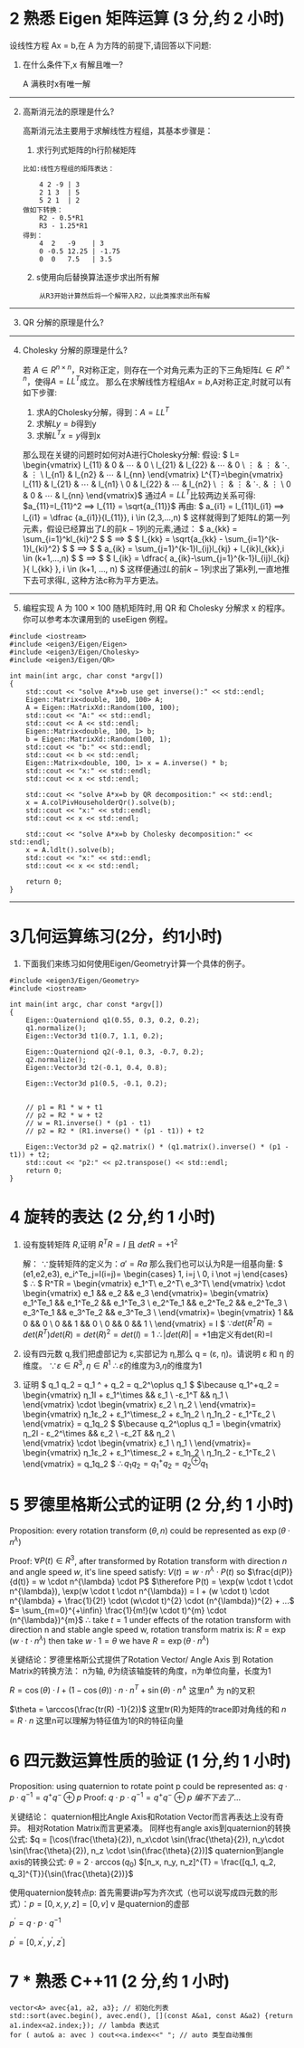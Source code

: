 # 2 熟悉 Eigen 矩阵运算 (3 分,约 2 小时)

设线性方程 Ax = b,在 A 为方阵的前提下,请回答以下问题:

1. 在什么条件下,x 有解且唯一?

    A 满秩时x有唯一解
---
2. 高斯消元法的原理是什么?

    高斯消元法主要用于求解线性方程组，其基本步骤是：
    
    1. 求行列式矩阵的h行阶梯矩阵

    ```
    比如:线性方程组的矩阵表达：

        4 2 -9 | 3
        2 1 3  | 5
        5 2 1  | 2
    做如下转换：    
        R2 - 0.5*R1
        R3 - 1.25*R1
    得到：
        4  2   -9    | 3
        0 -0.5 12.25 | -1.75
        0  0   7.5   | 3.5

    ```

    2. s使用向后替换算法逐步求出所有解
    ```
        从R3开始计算然后将一个解带入R2，以此类推求出所有解
    ```
---
3. QR 分解的原理是什么?
---
4. Cholesky 分解的原理是什么?

    若 $A \in R^{n×n}$，R对称正定，则存在一个对角元素为正的下三角矩阵$L \in R^{n×n}$，使得$A = LL^{T}$成立。
    那么在求解线性方程组$Ax=b$,A对称正定,时就可以有如下步骤:
    1. 求A的Cholesky分解，得到：$A=LL^{T}$
    2. 求解$Ly=b$得到y
    3. 求解$L^{T}x=y$得到x

    那么现在关键的问题时如何对A进行Cholesky分解:
    假设:
    $
    L=
    \begin{vmatrix}
        l_{11}  &   0   &   ⋯   &   0 \\
        l_{21}  &   l_{22}  &   ⋯   &   0 \\
        ⋮   &  ⋮    &   ⋱   &   ⋮ \\
        l_{n1}  &   l_{n2}  &   ⋯   &   l_{nn}
    \end{vmatrix}
    L^{T}=\begin{vmatrix}
        l_{11}  &   l_{21}   &   ⋯   &   l_{n1} \\
        0  &   l_{22}  &   ⋯   &   l_{n2} \\
        ⋮   &  ⋮    &   ⋱   &   ⋮ \\
        0  &   0  &   ⋯   &   l_{nn}
    \end{vmatrix}$ 
    通过$A=LL^{T}$比较两边关系可得:
    $a_{11}=l_{11}^2 ⟹ l_{11} = \sqrt{a_{11}}$
    再由:
    $
    a_{i1} = l_{11}l_{i1} ⟹ l_{i1} = \dfrac {a_{i1}}{l_{11}}, 
    i \in (2,3,...,n)
    $
    这样就得到了矩阵$L$的第一列元素，假设已经算出了$L$的前$k-1$列的元素,通过：
    $
    a_{kk} = \sum_{i=1}^kl_{ki}^2 
    $
    $
    ⟹
    $
    $ 
    l_{kk} = \sqrt{a_{kk} - \sum_{i=1}^{k-1}l_{ki}^2}
    $
    $
    ⟹
    $
    $
    a_{ik} = \sum_{j=1}^{k-1}l_{ij}l_{kj} + l_{ik}l_{kk},i \in (k+1,…,n)
    $
    $
    ⟹
    $
    $
    l_{ik} = \dfrac{ a_{ik}-\sum_{j=1}^{k-1}l_{ij}l_{kj} }{ l_{kk} }, i \in (k+1, …, n)
    $
    这样便通过$L$的前$k-1$列求出了第$k$列,一直地推下去可求得$L$, 这种方法c称为平方更法。
---
5. 编程实现 A 为 100 × 100 随机矩阵时,用 QR 和 Cholesky 分解求 x 的程序。你可以参考本次课用到的 useEigen 例程。

```
#include <iostream>
#include <eigen3/Eigen/Eigen>
#include <eigen3/Eigen/Cholesky>
#include <eigen3/Eigen/QR>

int main(int argc, char const *argv[])
{
    std::cout << "solve A*x=b use get inverse():" << std::endl;
    Eigen::Matrix<double, 100, 100> A;
    A = Eigen::MatrixXd::Random(100, 100);
    std::cout << "A:" << std::endl;
    std::cout << A << std::endl;
    Eigen::Matrix<double, 100, 1> b;
    b = Eigen::MatrixXd::Random(100, 1);
    std::cout << "b:" << std::endl;
    std::cout << b << std::endl;
    Eigen::Matrix<double, 100, 1> x = A.inverse() * b;
    std::cout << "x:" << std::endl;
    std::cout << x << std::endl;

    std::cout << "solve A*x=b by QR decomposition:" << std::endl;
    x = A.colPivHouseholderQr().solve(b);
    std::cout << "x:" << std::endl;
    std::cout << x << std::endl;
    
    std::cout << "solve A*x=b by Cholesky decomposition:" << std::endl;
    x = A.ldlt().solve(b);
    std::cout << "x:" << std::endl;
    std::cout << x << std::endl;
    
    return 0;
}

```

---
# 3几何运算练习(2分，约1小时)

1. 下面我们来练习如何使用Eigen/Geometry计算一个具体的例子。

```
#include <eigen3/Eigen/Geometry>
#include <iostream>

int main(int argc, char const *argv[])
{
    Eigen::Quaterniond q1(0.55, 0.3, 0.2, 0.2);
    q1.normalize();
    Eigen::Vector3d t1(0.7, 1.1, 0.2);

    Eigen::Quaterniond q2(-0.1, 0.3, -0.7, 0.2);
    q2.normalize();
    Eigen::Vector3d t2(-0.1, 0.4, 0.8);

    Eigen::Vector3d p1(0.5, -0.1, 0.2);


    // p1 = R1 * w + t1
    // p2 = R2 * w + t2
    // w = R1.inverse() * (p1 - t1)
    // p2 = R2 * (R1.inverse() * (p1 - t1)) + t2

    Eigen::Vector3d p2 = q2.matrix() * (q1.matrix().inverse() * (p1 - t1)) + t2;
    std::cout << "p2:" << p2.transpose() << std::endl;
    return 0;
}
```

# 4 旋转的表达 (2 分,约 1 小时)

1. 设有旋转矩阵 $R$,证明 $R^TR = I$ 且 $det R = +1^{2}$

    解：
    $\because$旋转矩阵的定义为：$a' = Ra$ 那么我们也可以认为R是一组基向量:
    $
    (e1,e2,e3), e_i^Te_j=I(i=j)=
    \begin{cases}
        1, i=j \\
        0, i \not =j
    \end{cases}
    $
    $\therefore$
    $
    R^TR =
    \begin{vmatrix}
        e_1^T\\
        e_2^T\\
        e_3^T\\
    \end{vmatrix}
    \cdot
    \begin{vmatrix}
        e_1 && e_2 && e_3
    \end{vmatrix}=
    \begin{vmatrix}
        e_1^Te_1 && e_1^Te_2 && e_1^Te_3 \\
        e_2^Te_1 && e_2^Te_2 && e_2^Te_3 \\
        e_3^Te_1 && e_3^Te_2 && e_3^Te_3 \\
    \end{vmatrix}=
    \begin{vmatrix}
        1 && 0 && 0 \\
        0 && 1 && 0 \\
        0 && 0 && 1 \\
    \end{vmatrix} = I
    $
    $\because det(R^TR)=det(R^T)det(R)=det(R)^2=det(I)=1$
    $\therefore |det(R)|=+1$由定义有det(R)=I 

2. 设有四元数 q,我们把虚部记为 ε,实部记为 η,那么 q = (ε, η)。请说明 ε 和 η 的维度。
    $\because ε \in R^3, η \in R^1$
    $\therefore ε$的维度为3,$η$的维度为1
3. 证明 $ q_1 q_2 = q_1 ^ + q_2 = q_2^\oplus q_1 $
    $\because q_1^+q_2 = 
    \begin{vmatrix} 
        η_1I + ε_1^\times && ε_1 \\
        -ε_1^T           && η_1 \\   
    \end{vmatrix} \cdot
    \begin{vmatrix}
        ε_2 \\
        η_2 \\
    \end{vmatrix}=
    \begin{vmatrix}
        η_1ε_2 + ε_1^\timesε_2 + ε_1η_2 \\
        η_1η_2 - ε_1^Tε_2 \\
    \end{vmatrix} = q_1q_2
    $
    $\because q_2^\oplus q_1 =
    \begin{vmatrix} 
        η_2I - ε_2^\times && ε_2 \\
        -ε_2T           && η_2 \\   
    \end{vmatrix} \cdot
    \begin{vmatrix}
        ε_1 \\
        η_1 \\
    \end{vmatrix}=
     \begin{vmatrix}
        η_1ε_2 + ε_1^\timesε_2 + ε_1η_2 \\
        η_1η_2 - ε_1^Tε_2 \\
    \end{vmatrix} = q_1q_2
    $
    $\therefore q_1 q_2 = q_1 ^ + q_2 = q_2^\oplus q_1$

# 5 罗德里格斯公式的证明 (2 分,约 1 小时)

Proposition: every rotation transform $({\theta}, n)$ could be represented as $\exp(\theta \cdot n^{\lambda})$

Proof: $\forall P(t) \in R^3$, after transformed by Rotation transform with direction $n$ and angle speed $w$, it's line speed satisfy:
$V(t) = w \cdot n^{\lambda} \cdot P(t)$ so $\frac{d(P)} {d(t)} = w \cdot n^{\lambda} \cdot P$
$\therefore P(t) = \exp(w \cdot t \cdot n^{\lambda}), \exp(w \cdot t \cdot n^{\lambda}) = I + (w \cdot t) \cdot n^{\lambda} + \frac{1}{2!} \cdot (w\cdot t)^{2} \cdot (n^{\lambda})^{2} + ...$
$= \sum_{m=0}^{+\infin} \frac{1}{m!}(w \cdot t)^{m} \cdot (n^{\lambda})^{m}$
$\therefore$ take $t = 1$ under effects of the rotation transform with direction n and stable angle speed w, rotation transform matrix is:
$R=\exp(w \cdot t \cdot n^{\lambda})$
then take $w \cdot 1 = \theta$ we have $R = \exp(\theta \cdot n^{\lambda})$

关键结论：罗德里格斯公式提供了Rotation Vector/ Angle Axis 到 Rotation Matrix的转换方法：
n为轴, $\theta$为绕该轴旋转的角度，n为单位向量，长度为1

$R = \cos(\theta) \cdot I + (1-\cos(\theta))\cdot n \cdot n^{T} + \sin(\theta)\cdot n^{\land}$
这里$n^{\land}$ 为 n的叉积

$\theta = \arccos(\frac{tr(R) -1}{2})$
这里tr(R)为矩阵的trace即对角线的和
$n = R\cdot n$
这里n可以理解为特征值为1的R的特征向量



# 6 四元数运算性质的验证 (1 分,约 1 小时)
Proposition: using quaternion to rotate point p could be represented as:
$q\cdot p \cdot q^{-1} = q^{+}q^{-} \oplus p$
Proof:
$q\cdot p \cdot q^{-1} = q^{+}q^{-} \oplus p$
$编不下去了...$

关键结论：
quaternion相比Angle Axis和Rotation Vector而言再表达上没有奇异。
相对Rotation Matrix而言更紧凑。
同样也有angle axis到quaternion的转换公式:
$q = [\cos(\frac{\theta}{2}), n_x\cdot \sin(\frac{\theta}{2}), n_y\cdot \sin(\frac{\theta}{2}), n_z \cdot \sin(\frac{\theta}{2})]$
quaternion到angle axis的转换公式:
$\theta = 2 \cdot \arccos(q_0)$
$[n_x, n_y, n_z]^{T} = \frac{[q_1, q_2, q_3]^{T}}{\sin(\frac{\theta}{2})}$

使用quaternion旋转点p:
首先需要讲p写为齐次式（也可以说写成四元数的形式）：$p = [0, x, y, z] = [0, v]$ v 是quaternion的虚部

$p^{\prime} = q\cdot p \cdot q^{-1}$

$p^{\prime} = [0, x^{\prime}, y^{\prime}, z^{\prime}]$

# 7 * 熟悉 C++11 (2 分,约 1 小时)
```
vector<A> avec{a1, a2, a3}; // 初始化列表
std::sort(avec.begin(), avec.end(), [](const A&a1, const A&a2) {return a1.index<a2.index;}); // lambda 表达式
for ( auto& a: avec ) cout<<a.index<<" "; // auto 类型自动推倒
```